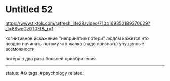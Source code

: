 # Untitled 52

https://www.tiktok.com/@fresh_life28/video/7104169350189370629?_t=8SweGz0T0Ef&_r=1

когнитивное искажение "непринятие потери"
людям кажется что поздно начинать потому что жалко (надо признать) упущенные возможности

потеря в два раза больней приобритения


--- 
status: #⚙️ 
tags: #psychology 
related: 